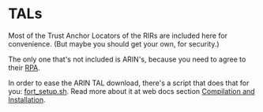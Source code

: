 # TALs

Most of the Trust Anchor Locators of the RIRs are included here for convenience. (But maybe you should get your own, for security.)

The only one that's not included is ARIN's, because you need to agree to their [RPA](https://www.arin.net/resources/manage/rpki/tal/).

In order to ease the ARIN TAL download, there's a script that does that for you: [fort_setup.sh](../../fort_setup.sh). Read more about it at web docs section [Compilation and Installation](https://nicmx.github.io/FORT-validator/installation.html).

